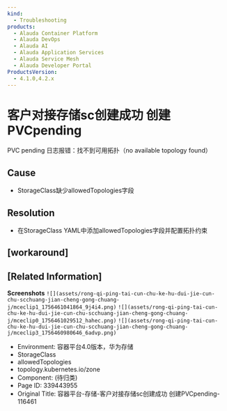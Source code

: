 ```yaml
---
kind:
  - Troubleshooting
products:
  - Alauda Container Platform
  - Alauda DevOps
  - Alauda AI
  - Alauda Application Services
  - Alauda Service Mesh
  - Alauda Developer Portal
ProductsVersion:
  - 4.1.0,4.2.x
---
```

<!-- A type of document that involves encountering a fault, diagnosing it, performing root cause analysis, and providing solutions. -->

# 客户对接存储sc创建成功 创建PVCpending

PVC pending 日志报错：找不到可用拓扑（no available topology found）

## Cause
- StorageClass缺少allowedTopologies字段

## Resolution
- 在StorageClass YAML中添加allowedTopologies字段并配置拓扑约束

## [workaround]

## [Related Information]
**Screenshots**
`![](assets/rong-qi-ping-tai-cun-chu-ke-hu-dui-jie-cun-chu-scchuang-jian-cheng-gong-chuang-j/mceclip1_1756461041864_9j4i4.png)`
`![](assets/rong-qi-ping-tai-cun-chu-ke-hu-dui-jie-cun-chu-scchuang-jian-cheng-gong-chuang-j/mceclip0_1756461029512_hahec.png)`
`![](assets/rong-qi-ping-tai-cun-chu-ke-hu-dui-jie-cun-chu-scchuang-jian-cheng-gong-chuang-j/mceclip3_1756460980646_6advp.png)`
- Environment: 容器平台4.0版本，华为存储
- StorageClass
- allowedTopologies
- topology.kubernetes.io/zone
- Component: (待归类)
- Page ID: 339443955
- Original Title: 容器平台-存储-客户对接存储sc创建成功 创建PVCpending-116461
